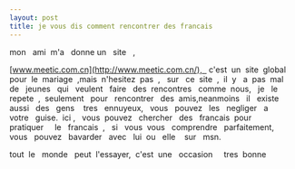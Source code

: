 ```yaml
---
layout: post
title: je vous dis comment rencontrer des francais
---
```


mon   ami  m'a   donne un   site   ,  

[www.meetic.com.cn](http://www.meetic.com.cn/),   c'est  un  site  global  pour  le  mariage  ,mais  n'hesitez  pas  ,   sur   ce  site  ,  il  y   a  pas  mal  de   jeunes   qui   veulent   faire   des  rencontres   comme  nous,   je   le   repete  ,  seulement   pour   rencontrer   des  amis,neanmoins   il   existe   aussi   des   gens    tres   ennuyeux,   vous   pouvez   les   negliger   a   votre   guise.  ici ,   vous  pouvez   chercher   des   francais  pour  pratiquer     le   francais  ,   si   vous  vous   comprendre   parfaitement,   vous   pouvez   bavarder   avec   lui  ou   elle    sur   msn.

tout  le   monde   peut  l'essayer,  c'est  une   occasion     tres  bonne
